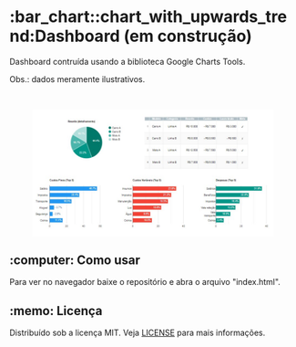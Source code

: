 <h1>:bar_chart::chart_with_upwards_trend:Dashboard (em construção)</h1>
<p>Dashboard contruída usando a biblioteca Google Charts Tools.</p>
<p>Obs.: dados meramente ilustrativos.</p>
<br>
<figure>
    <img style="display: block; margin-left: auto; margin-right: auto" src="dashboard2.jpg">
</figure>

<h2>:computer: Como usar</h2>
Para ver no navegador baixe o repositório e abra o arquivo "index.html".

<h2>:memo: Licença</h2>
Distribuído sob a licença MIT. Veja <a href="LICENSE">LICENSE</a> para mais informações.